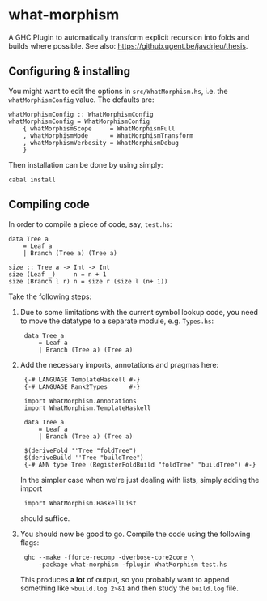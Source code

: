 what-morphism
=============

A GHC Plugin to automatically transform explicit recursion into folds and builds
where possible. See also: <https://github.ugent.be/javdrjeu/thesis>.

Configuring & installing
------------------------

You might want to edit the options in `src/WhatMorphism.hs`, i.e. the
`whatMorphismConfig` value. The defaults are:

    whatMorphismConfig :: WhatMorphismConfig
    whatMorphismConfig = WhatMorphismConfig
        { whatMorphismScope     = WhatMorphismFull
        , whatMorphismMode      = WhatMorphismTransform
        , whatMorphismVerbosity = WhatMorphismDebug
        }

Then installation can be done by using simply:

    cabal install

Compiling code
--------------

In order to compile a piece of code, say, `test.hs`:

    data Tree a
        = Leaf a
        | Branch (Tree a) (Tree a)

    size :: Tree a -> Int -> Int
    size (Leaf _)     n = n + 1
    size (Branch l r) n = size r (size l (n+ 1))

Take the following steps:

1. Due to some limitations with the current symbol lookup code, you need to move
   the datatype to a separate module, e.g. `Types.hs`:

        data Tree a
            = Leaf a
            | Branch (Tree a) (Tree a)

2. Add the necessary imports, annotations and pragmas here:

        {-# LANGUAGE TemplateHaskell #-}
        {-# LANGUAGE Rank2Types      #-}

        import WhatMorphism.Annotations
        import WhatMorphism.TemplateHaskell

        data Tree a
            = Leaf a
            | Branch (Tree a) (Tree a)

        $(deriveFold ''Tree "foldTree")
        $(deriveBuild ''Tree "buildTree")
        {-# ANN type Tree (RegisterFoldBuild "foldTree" "buildTree") #-}

    In the simpler case when we're just dealing with lists, simply adding the
    import

        import WhatMorphism.HaskellList

    should suffice.

3. You should now be good to go. Compile the code using the following flags:

        ghc --make -fforce-recomp -dverbose-core2core \
            -package what-morphism -fplugin WhatMorphism test.hs

    This produces **a lot** of output, so you probably want to append something
    like `>build.log 2>&1` and then study the `build.log` file.
